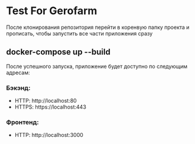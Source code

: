 # Test For Gerofarm

После клонирования репозитория перейти в коренвую папку проекта и прописать, чтобы запустить все части приложения сразу

## docker-compose up --build

После успешного запуска, приложение будет доступно по следующим адресам:

### Бэкэнд:
- HTTP: http://localhost:80
- HTTPS: https://localhost:443
### Фронтенд:
- HTTP: http://localhost:3000